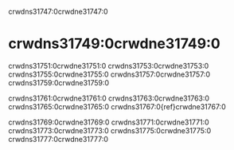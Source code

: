 crwdns31747:0crwdne31747:0
# crwdns31749:0crwdne31749:0

crwdns31751:0crwdne31751:0 crwdns31753:0crwdne31753:0 crwdns31755:0crwdne31755:0 crwdns31757:0crwdne31757:0 crwdns31759:0crwdne31759:0

crwdns31761:0crwdne31761:0 crwdns31763:0crwdne31763:0 crwdns31765:0crwdne31765:0 crwdns31767:0{ref}crwdne31767:0

crwdns31769:0crwdne31769:0 crwdns31771:0crwdne31771:0 crwdns31773:0crwdne31773:0 crwdns31775:0crwdne31775:0 crwdns31777:0crwdne31777:0
